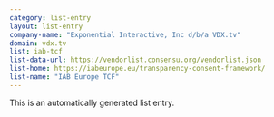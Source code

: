 ```yaml
---
category: list-entry
layout: list-entry
company-name: "Exponential Interactive, Inc d/b/a VDX.tv"
domain: vdx.tv
list: iab-tcf
list-data-url: https://vendorlist.consensu.org/vendorlist.json
list-home: https://iabeurope.eu/transparency-consent-framework/
list-name: "IAB Europe TCF"
---
```


This is an automatically generated list entry.
